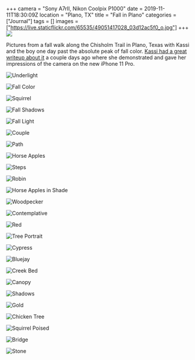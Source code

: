 +++
camera = "Sony A7rII, Nikon Coolpix P1000"
date = 2019-11-11T18:30:09Z
location = "Plano, TX"
title = "Fall in Plano"
categories = ["Journal"]
tags = []
images = ["https://live.staticflickr.com/65535/49051417028_03d12ac5f0_o.jpg"]
+++
![](https://live.staticflickr.com/65535/49051417028_03d12ac5f0_o.jpg)
<!--more-->

Pictures from a fall walk along the Chisholm Trail in Plano, Texas with Kassi and the boy one day past the absolute peak of fall color. [Kassi had a great writeup about it](https://kassiblogtoo.blogspot.com/2019/11/a-walk-on-chisholm-trail-with-my-new.html) a couple days ago where she demonstrated and gave her impressions of the camera on the new iPhone 11 Pro. 

![Underlight](https://live.staticflickr.com/65535/49052139722_57df8ad398_k.jpg)

![Fall Color](https://live.staticflickr.com/65535/49051926456_5c8f325992_k.jpg)

![Squirrel](https://live.staticflickr.com/65535/49051414318_2d7a645917_k.jpg)

![Fall Shadows](https://live.staticflickr.com/65535/49051417028_a1dd50021c_k.jpg)

![Fall Light](https://live.staticflickr.com/65535/49052141282_93181f7c69_k.jpg)

![Couple](https://live.staticflickr.com/65535/49051416553_6f8ce00c8f_k.jpg)

![Path](https://live.staticflickr.com/65535/49051924721_21f9c36857_k.jpg)

![Horse Apples](https://live.staticflickr.com/65535/49051416083_8fbe580123_k.jpg)

![Steps](https://live.staticflickr.com/65535/49051414243_66acf23212_k.jpg)

![Robin](https://live.staticflickr.com/65535/49051925181_72fdefb25e_k.jpg)

![Horse Apples in Shade](https://live.staticflickr.com/65535/49052139387_09285dce4d_k.jpg)

![Woodpecker](https://live.staticflickr.com/65535/49051926191_372f832b94_o.jpg)

![Contemplative](https://live.staticflickr.com/65535/49051417203_856601afd5_k.jpg)

![Red](https://live.staticflickr.com/65535/49051925926_37062defa5_k.jpg)

![Tree Portrait](https://live.staticflickr.com/65535/49052140222_c9036e79dc_k.jpg)

![Cypress](https://live.staticflickr.com/65535/49051925336_22a9a7a9ef_k.jpg)

![Bluejay](https://live.staticflickr.com/65535/49051414378_44c3ed8d68_k.jpg)

![Creek Bed](https://live.staticflickr.com/65535/49052138722_a6cd3f373b_k.jpg)

![Canopy](https://live.staticflickr.com/65535/49052139907_5507249b57_k.jpg)

![Shadows](https://live.staticflickr.com/65535/49051927156_4a428a6e63_k.jpg)

![Gold](https://live.staticflickr.com/65535/49051416783_4b82eef734_k.jpg)

![Chicken Tree](https://live.staticflickr.com/65535/49051414718_a50d93ebcb_k.jpg)

![Squirrel Poised](https://live.staticflickr.com/65535/49052139122_cd72b0803a_k.jpg)

![Bridge](https://live.staticflickr.com/65535/49051416918_9a8b92b21b_k.jpg)

![Stone](https://live.staticflickr.com/65535/49051925406_156a0f1ca4_k.jpg)

